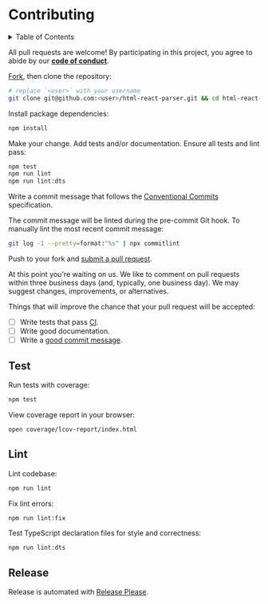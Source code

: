 # Contributing

<details>
<summary>Table of Contents</summary>

- [Test](#test)
- [Lint](#lint)
- [Release](#release)

</details>

All pull requests are welcome! By participating in this project, you
agree to abide by our **[code of conduct]**.

[code of conduct]: https://github.com/remarkablemark/html-react-parser/blob/master/CODE_OF_CONDUCT.md

[Fork], then clone the repository:

[Fork]: https://github.com/remarkablemark/html-react-parser/fork

```sh
# replace `<user>` with your username
git clone git@github.com:<user>/html-react-parser.git && cd html-react-parser
```

Install package dependencies:

```sh
npm install
```

Make your change. Add tests and/or documentation. Ensure all tests and lint pass:

```sh
npm test
npm run lint
npm run lint:dts
```

Write a commit message that follows the [Conventional Commits][commit] specification.

The commit message will be linted during the pre-commit Git hook.
To manually lint the most recent commit message:

```sh
git log -1 --pretty=format:"%s" | npx commitlint
```

Push to your fork and [submit a pull request][pr].

[pr]: https://github.com/remarkablemark/html-react-parser/compare/

At this point you're waiting on us. We like to comment on pull requests
within three business days (and, typically, one business day). We may suggest
changes, improvements, or alternatives.

Things that will improve the chance that your pull request will be accepted:

- [ ] Write tests that pass [CI].
- [ ] Write good documentation.
- [ ] Write a [good commit message][commit].

[CI]: https://github.com/remarkablemark/html-react-parser/actions/workflows/build.yml
[commit]: https://www.conventionalcommits.org/

## Test

Run tests with coverage:

```sh
npm test
```

View coverage report in your browser:

```sh
open coverage/lcov-report/index.html
```

## Lint

Lint codebase:

```sh
npm run lint
```

Fix lint errors:

```sh
npm run lint:fix
```

Test TypeScript declaration files for style and correctness:

```sh
npm run lint:dts
```

## Release

Release is automated with [Release Please].

[Release Please]: https://github.com/googleapis/release-please
